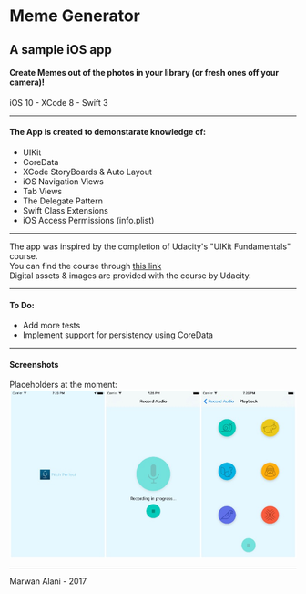 # Meme Generator
  
## A sample iOS app  

#### Create Memes out of the photos in your library (or fresh ones off your camera)!  

iOS 10 - XCode 8 - Swift 3  

-----  

#### The App is created to demonstarate knowledge of:
- UIKit
- CoreData
- XCode StoryBoards & Auto Layout
- iOS Navigation Views
- Tab Views 
- The Delegate Pattern
- Swift Class Extensions
- iOS Access Permissions (info.plist)

-----  

The app was inspired by the completion of Udacity's "UIKit Fundamentals" course.  
You can find the course through [this link](https://www.udacity.com/course/uikit-fundamentals--ud788)  
Digital assets & images are provided with the course by Udacity.  

-----  
  
#### To Do:  
- Add more tests
- Implement support for persistency using CoreData  
  
-----
  
#### Screenshots  
  
Placeholders at the moment:  
![Screenshots](https://raw.githubusercontent.com/m-alani/pitch-perfect/master/screenshot.jpg "Screenshots")  

-----  

Marwan Alani - 2017  
